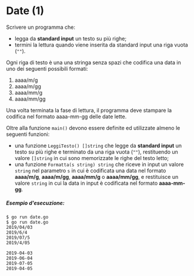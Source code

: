 # Date (1)

Scrivere un programma che:
* legga da **standard input** un testo su più righe;
* termini la lettura quando viene inserita da standard input una riga vuota (`""`).

Ogni riga di testo è una una stringa senza spazi che codifica una data in uno dei seguenti possibili formati:

1. aaaa/m/g
2. aaaa/m/gg
3. aaaa/mm/g
4. aaaa/mm/gg

Una volta terminata la fase di lettura, il programma deve stampare la codifica nel formato aaaa-mm-gg delle date lette.

Oltre alla funzione `main()` devono essere definite ed utilizzate almeno le seguenti funzioni:
* una funzione `LeggiTesto() []string` che legge da **standard input** un testo su più righe e terminato da una riga vuota (`""`), restituendo un valore `[]string` in cui sono memorizzate le righe del testo letto;
* una funzione `Formatta(s string) string` che riceve in input un valore `string` nel parametro `s` in cui è codificata una data nel formato **aaaa/m/g**, **aaaa/m/gg**, **aaaa/mm/g** o **aaaa/mm/gg**, e restituisce un valore `string` in cui la data in input è codificata nel formato **aaaa-mm-gg**.

##### Esempio d'esecuzione:

```text
$ go run date.go
$ go run date.go
2019/04/03
2019/6/4
2019/07/5
2019/4/05

2019-04-03
2019-06-04
2019-07-05
2019-04-05
```